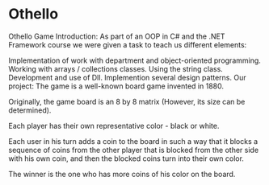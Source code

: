 # Othello
Othello Game
Introduction:
As part of an OOP in C# and the .NET Framework course we were given a task to teach us different elements:

Implementation of work with department and object-oriented programming.
Working with arrays / collections classes.
Using the string class.
Development and use of Dll.
Implemention several design patterns.
Our project:
The game is a well-known board game invented in 1880.

Originally, the game board is an 8 by 8 matrix (However, its size can be determined).

Each player has their own representative color - black or white.

Each user in his turn adds a coin to the board in such a way that it blocks a sequence of coins from the other player that is blocked from the other side with his own coin, and then the blocked coins turn into their own color.

The winner is the one who has more coins of his color on the board.
